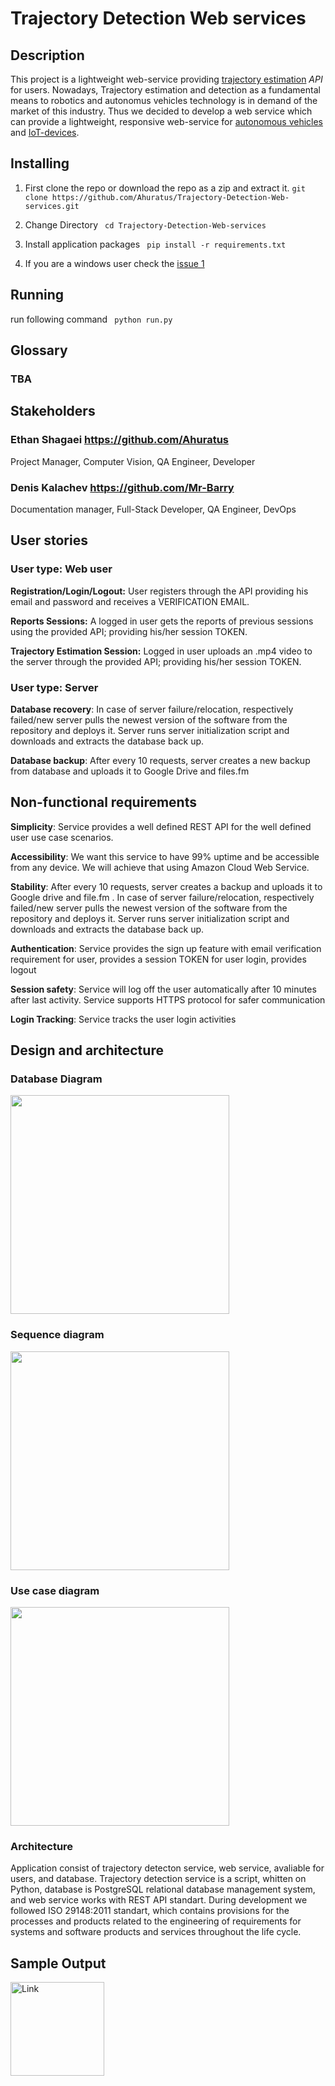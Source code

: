 # Trajectory Detection Web services
## Description
This project is a lightweight web-service providing [trajectory estimation](https://link.springer.com/chapter/10.1007/978-3-540-92957-4_28) *API* for users.
Nowadays, Trajectory estimation and detection as a fundamental means to robotics and  autonomus vehicles technology is in demand of the market of this industry. Thus we decided to develop a web service which can provide a lightweight, responsive web-service for [autonomous vehicles](https://en.wikipedia.org/wiki/Uncrewed_vehicle) and [IoT-devices](https://en.wikipedia.org/wiki/Internet_of_things). 

## Installing

1. First clone the repo or download the repo as a zip and extract it.
``` git clone https://github.com/Ahuratus/Trajectory-Detection-Web-services.git ```

2. Change Directory
``` cd Trajectory-Detection-Web-services```

3. Install application packages
```  pip install -r requirements.txt ```

4. If you are a windows user check the [issue 1](https://github.com/Ahuratus/Trajectory-Detection-Web-services/issues/1)

## Running
run  following command
``` python run.py```

## Glossary
### TBA 

## Stakeholders
### Ethan Shagaei https://github.com/Ahuratus
Project Manager, Computer Vision, QA Engineer, Developer

### Denis Kalachev https://github.com/Mr-Barry
Documentation manager, Full-Stack Developer, QA Engineer, DevOps

## User stories
### User type: Web user
**Registration/Login/Logout:** User registers through the API providing his email and password and receives a VERIFICATION EMAIL.

**Reports Sessions:** A logged in user gets the reports of previous sessions using the provided API; providing his/her session TOKEN.

**Trajectory Estimation Session:** Logged in user uploads an .mp4 video to the server through the provided API; providing his/her session TOKEN.

### User type: Server
**Database recovery**: In case of server failure/relocation, respectively failed/new server pulls the newest version of the software from the repository and deploys it. Server runs server initialization script and downloads and extracts the database back up.

**Database backup**: After every 10 requests, server creates a new backup from database and uploads it to Google Drive and files.fm

## Non-functional requirements
**Simplicity**: Service provides a well defined REST API for the well defined user use case scenarios.

**Accessibility**: We want this service to have 99% uptime and be accessible from any device. We will achieve that using Amazon Cloud Web Service. 

**Stability**: After every 10 requests, server creates a backup and uploads it to Google drive and file.fm . In case of server failure/relocation, respectively failed/new server pulls the newest version of the software from the repository and deploys it. Server runs server initialization script and downloads and extracts the database back up.

**Authentication**: Service provides the sign up feature with email verification requirement for user, provides a session TOKEN for user login, provides logout

**Session safety**: Service will log off the user automatically after 10 minutes after last activity. Service supports HTTPS protocol for safer communication

**Login Tracking**: Service tracks the user login activities

## Design and architecture
### Database Diagram
<img src="https://user-images.githubusercontent.com/54430660/136548204-a8ba3b46-ac43-4220-806a-f9ee37bc2b5d.png" height="350px" />

### Sequence diagram
<img src="https://user-images.githubusercontent.com/54430660/136548240-82bf033d-01a3-4206-89c1-fa1efe8642eb.png" height="350px" />

### Use case diagram
<img src="https://user-images.githubusercontent.com/54430660/136548255-83844920-002d-468f-bb4a-471ed9dbd054.png" height="350px" />

### Architecture
Application consist of trajectory detecton service, web service, avaliable for users, and database. Trajectory detection service is a script, whitten on Python, database is PostgreSQL relational database management system, and web service works with REST API standart. During development we followed ISO 29148:2011 standart, which contains provisions for the processes and products related to the engineering of requirements for systems and software products and services throughout the life cycle.


## Sample Output
<a href="https://youtu.be/TB-TUCAf1mk"> 
<img src="https://img.youtube.com/vi/TB-TUCAf1mk/default.jpg" height="150px" alt="Link"/>
</a>
